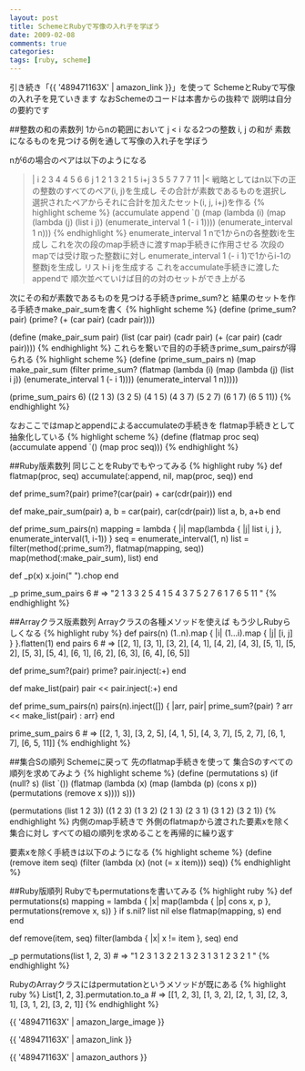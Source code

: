 ```yaml
---
layout: post
title: SchemeとRubyで写像の入れ子を学ぼう
date: 2009-02-08
comments: true
categories:
tags: [ruby, scheme]
---
```



引き続き「{{ '489471163X' | amazon_link }}」を使って
SchemeとRubyで写像の入れ子を見ていきます
なおSchemeのコードは本書からの抜粋で
説明は自分の要約です

##整数の和の素数列
1からnの範囲において j < i なる2つの整数 i, j の和が
素数になるものを見つける例を通して写像の入れ子を学ぼう

nが6の場合のペアは以下のようになる
>|
 i      2  3  4  4  5  6  6
 j      1  2  1  3  2  1  5
 i+j    3  5  5  7  7  7  11
|<
戦略としてはn以下の正の整数のすべてのペア(i, j)を生成し
その合計が素数であるものを選択し
選択されたペアからそれに合計を加えたセット(i, j, i+j)を作る
{% highlight scheme %}
 (accumulate append
    `()
    (map (lambda (i)
       (map (lambda (j) (list i j))
            (enumerate_interval 1 (- i 1))))
          (enumerate_interval 1 n)))
{% endhighlight %}
enumerate_interval 1 nで1からnの各整数iを生成し
これを次の段のmap手続きに渡すmap手続きに作用させる
次段のmapでは受け取った整数iに対し
enumerate_interval 1 (- i 1)で1からi-1の整数jを生成し
リストi jを生成する
これをaccumulate手続きに渡したappendで
順次並べていけば目的の対のセットができ上がる

次にその和が素数であるものを見つける手続きprime_sum?と
結果のセットを作る手続きmake_pair_sumを書く
{% highlight scheme %}
 (define (prime_sum? pair)
    (prime? (+ (car pair) (cadr pair))))
 
    
 (define (make_pair_sum pair)
    (list (car pair) (cadr pair) (+ (car pair) (cadr pair))))
{% endhighlight %}
これらを繋いで目的の手続きprime_sum_pairsが得られる
{% highlight scheme %}
(define (prime_sum_pairs n)
    (map make_pair_sum
       (filter prime_sum?
          (flatmap
             (lambda (i)
                (map (lambda (j) (list i j))
                   (enumerate_interval 1 (- i 1))))
             (enumerate_interval 1 n)))))
 
 (prime_sum_pairs 6)
 ((2 1 3) (3 2 5) (4 1 5) (4 3 7) (5 2 7) (6 1 7) (6 5 11))
{% endhighlight %}

なおここではmapとappendによるaccumulateの手続きを
flatmap手続きとして抽象化している
{% highlight scheme %}
 (define (flatmap proc seq)
    (accumulate append `() (map proc seq)))
{% endhighlight %}

##Ruby版素数列
同じことをRubyでもやってみる
{% highlight ruby %}
 def flatmap(proc, seq)
   accumulate(:append, nil, map(proc, seq))
 end
 
 def prime_sum?(pair)
   prime?(car(pair) + car(cdr(pair)))
 end
 
 def make_pair_sum(pair)
   a, b = car(pair), car(cdr(pair))
   list a, b, a+b
 end
 
 def prime_sum_pairs(n)
   mapping = lambda { |i| map(lambda { |j| list i, j }, enumerate_interval(1, i-1)) }
   seq = enumerate_interval(1, n)
   list = filter(method(:prime_sum?), flatmap(mapping, seq))
   map(method(:make_pair_sum), list)
 end
 
 def _p(x)
   x.join(" ").chop
 end
 
 _p prime_sum_pairs 6 # => "2 1 3  3 2 5  4 1 5  4 3 7  5 2 7  6 1 7  6 5 11 "
{% endhighlight %}

##Arrayクラス版素数列
Arrayクラスの各種メソッドを使えば
もう少しRubyらしくなる
{% highlight ruby %}
 def pairs(n)
   (1..n).map { |i| (1...i).map { |j| [i, j] } }.flatten(1)
 end
 pairs 6 # => [[2, 1], [3, 1], [3, 2], [4, 1], [4, 2], [4, 3], [5, 1], [5, 2], [5, 3], [5, 4], [6, 1], [6, 2], [6, 3], [6, 4], [6, 5]]
 
 def prime_sum?(pair)
   prime? pair.inject(:+)
 end
 
 def make_list(pair)
   pair << pair.inject(:+)
 end
 
 def prime_sum_pairs(n)
   pairs(n).inject([]) { |arr, pair| prime_sum?(pair) ? arr << make_list(pair) : arr}
 end
 
 prime_sum_pairs 6 # => [[2, 1, 3], [3, 2, 5], [4, 1, 5], [4, 3, 7], [5, 2, 7], [6, 1, 7], [6, 5, 11]]
{% endhighlight %}

##集合Sの順列
Schemeに戻って
先のflatmap手続きを使って
集合Sのすべての順列を求めてみよう
{% highlight scheme %}
(define (permutations s)
    (if (null? s)
       (list `())
       (flatmap (lambda (x)
                (map (lambda (p) (cons x p))
                    (permutations (remove x s))))
              s)))
 
 (permutations (list 1 2 3))
 ((1 2 3) (1 3 2) (2 1 3) (2 3 1) (3 1 2) (3 2 1))
{% endhighlight %}
内側のmap手続きで
外側のflatmapから渡された要素xを除く集合に対し
すべての組の順列を求めることを再帰的に繰り返す

要素xを除く手続きは以下のようになる
{% highlight scheme %}
 (define (remove item seq)
    (filter (lambda (x) (not (= x item)))
       seq))
{% endhighlight %}

##Ruby版順列
Rubyでもpermutationsを書いてみる
{% highlight ruby %}
 def permutations(s)
   mapping = lambda { |x| map(lambda { |p| cons x, p }, permutations(remove x, s)) }
   if s.nil?
     list nil
   else
     flatmap(mapping, s)
   end
 end
 
 def remove(item, seq)
   filter(lambda { |x| x != item }, seq)
 end
 
 _p permutations(list 1, 2, 3) # => "1 2 3  1 3 2  2 1 3  2 3 1  3 1 2  3 2 1 "
{% endhighlight %}

RubyのArrayクラスにはpermutationというメソッドが既にある
{% highlight ruby %}
 List[1, 2, 3].permutation.to_a # => [[1, 2, 3], [1, 3, 2], [2, 1, 3], [2, 3, 1], [3, 1, 2], [3, 2, 1]]
{% endhighlight %}

{{ '489471163X' | amazon_large_image }}

{{ '489471163X' | amazon_link }}

{{ '489471163X' | amazon_authors }}
